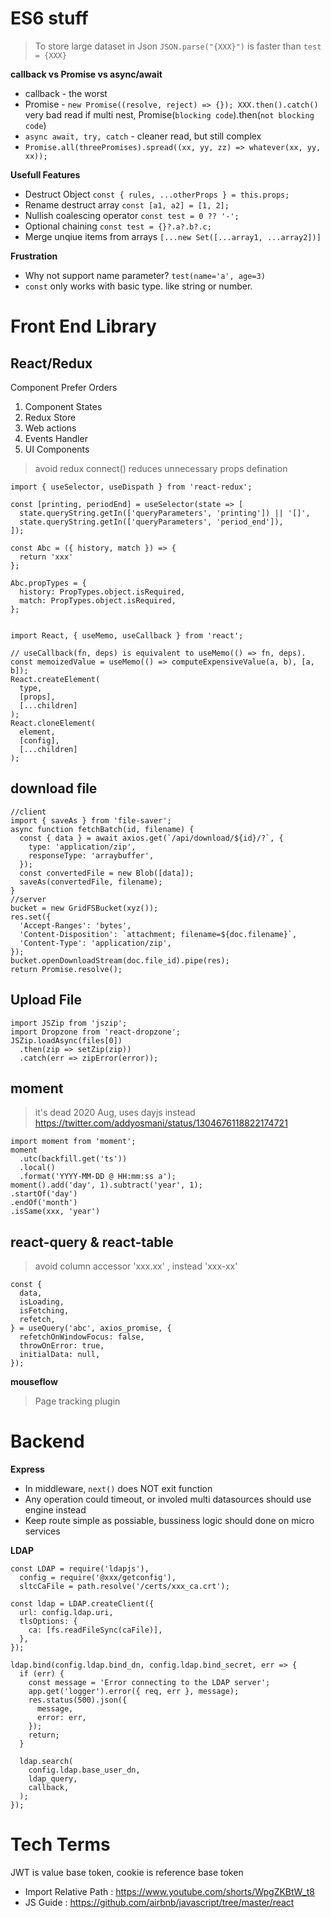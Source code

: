 # ES6 stuff


> To store large dataset in Json
`JSON.parse("{XXX}")` is faster than `test = {XXX}`

**callback vs Promise vs async/await**  
- callback - the worst  
- Promise - `new Promise((resolve, reject) => {}); XXX.then().catch()`   very bad read if multi nest, Promise(`blocking code`).then(`not blocking code`)
- `async await, try, catch` - cleaner read, but still complex
- `Promise.all(threePromises).spread((xx, yy, zz) => whatever(xx, yy, xx));`

**Usefull Features**
- Destruct Object `const { rules, ...otherProps } = this.props;`
- Rename destruct array `const [a1, a2] = [1, 2];`
- Nullish coalescing operator `const test = 0 ?? '-';`
- Optional chaining `const test = {}?.a?.b?.c;`
- Merge unqiue items from arrays `[...new Set([...array1, ...array2])]`


**Frustration**
- Why not support name parameter? `test(name='a', age=3)`
- `const` only works with basic type. like string or number.

# Front End Library
## React/Redux
Component Prefer Orders
1. Component States
2. Redux Store
3. Web actions
4. Events Handler
5. UI Components

>avoid redux connect() reduces unnecessary props defination
```
import { useSelector, useDispath } from 'react-redux';

const [printing, periodEnd] = useSelector(state => [
  state.queryString.getIn(['queryParameters', 'printing']) || '[]',
  state.queryString.getIn(['queryParameters', 'period_end']),
]);

const Abc = ({ history, match }) => {
  return 'xxx'
};

Abc.propTypes = {
  history: PropTypes.object.isRequired,
  match: PropTypes.object.isRequired,
};


import React, { useMemo, useCallback } from 'react';

// useCallback(fn, deps) is equivalent to useMemo(() => fn, deps).
const memoizedValue = useMemo(() => computeExpensiveValue(a, b), [a, b]);
React.createElement(
  type,
  [props],
  [...children]
);
React.cloneElement(
  element,
  [config],
  [...children]
);
```

## download file
```
//client
import { saveAs } from 'file-saver';
async function fetchBatch(id, filename) {
  const { data } = await axios.get(`/api/download/${id}/?`, {
    type: 'application/zip',
    responseType: 'arraybuffer',
  });
  const convertedFile = new Blob([data]);
  saveAs(convertedFile, filename);
}
//server
bucket = new GridFSBucket(xyz());
res.set({
  'Accept-Ranges': 'bytes',
  'Content-Disposition': `attachment; filename=${doc.filename}`,
  'Content-Type': 'application/zip',
});
bucket.openDownloadStream(doc.file_id).pipe(res);
return Promise.resolve();
```

## Upload File
```
import JSZip from 'jszip';
import Dropzone from 'react-dropzone';
JSZip.loadAsync(files[0])
  .then(zip => setZip(zip))
  .catch(err => zipError(error));
```

## moment
> it's dead 2020 Aug, uses dayjs instead
https://twitter.com/addyosmani/status/1304676118822174721
```
import moment from 'moment';
moment
  .utc(backfill.get('ts'))
  .local()
  .format('YYYY-MM-DD @ HH:mm:ss a');
moment().add('day', 1).subtract('year', 1);
.startOf('day')
.endOf('month')
.isSame(xxx, 'year')
```
## react-query & react-table
>avoid column accessor 'xxx.xx' , instead 'xxx-xx'
```
const {
  data,
  isLoading,
  isFetching,
  refetch,
} = useQuery('abc', axios_promise, {
  refetchOnWindowFocus: false,
  throwOnError: true,
  initialData: null,
});
```

**mouseflow**
> Page tracking plugin

# Backend
**Express**
- In middleware, `next()` does NOT exit function
- Any operation could timeout, or involed multi datasources should use engine instead
- Keep route simple as possiable, bussiness logic should done on micro services

**LDAP**
```
const LDAP = require('ldapjs'),
  config = require('@xxx/getconfig'),
  sltcCaFile = path.resolve('/certs/xxx_ca.crt');

const ldap = LDAP.createClient({
  url: config.ldap.uri,
  tlsOptions: {
    ca: [fs.readFileSync(caFile)],
  },
});

ldap.bind(config.ldap.bind_dn, config.ldap.bind_secret, err => {
  if (err) {
    const message = 'Error connecting to the LDAP server';
    app.get('logger').error({ req, err }, message);
    res.status(500).json({
      message,
      error: err,
    });
    return;
  }

  ldap.search(
    config.ldap.base_user_dn,
    ldap_query,
    callback,
  );
});
```

# Tech Terms
JWT is value base token, cookie is reference base token

- Import Relative Path : <https://www.youtube.com/shorts/WpgZKBtW_t8>
- JS Guide : <https://github.com/airbnb/javascript/tree/master/react>

